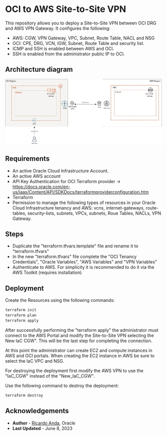 # OCI to AWS Site-to-Site VPN

This repository allows you to deploy a Site-to-Site VPN between OCI DRG and AWS VPN Gateway. 
It configures the following:

- AWS: CGW, VPN Gateway, VPC, Subnet, Route Table, NACL and NSG
- OCI: CPE, DRG, VCN, IGW, Subnet, Route Table and security list.
- ICMP and SSH is enabled between AWS and OCI.
- SSH is enabled from the administrator public IP to OCI. 

## Architecture diagram

![](./images/oci-aws-S2SVPN.png)

## Requirements

- An active Oracle Cloud Infrastructure Account.
- An active AWS account
- API Key Authentication for OCI Terraform provider -> https://docs.oracle.com/en-us/iaas/Content/API/SDKDocs/terraformproviderconfiguration.htm
- Terraform
- Permission to manage the following types of resources in your Oracle Cloud Infrastructure tenancy and AWS: vcns, internet-gateways, route-tables, security-lists, subnets, VPCs, subnets, Roue Tables, NACLs, VPN Gateway.

## Steps

- Duplicate the "terraform.tfvars.template" file and rename it to "terraform.tfvars"
- In the new "terraform.tfvars" file complete the "OCI Tenancy Credentials", "Oracle Variables", "AWS Variables" and "VPN Variables"
- Authenticate to AWS. For simplicity it is recommended to do it via the AWS Toolkit (requires installation)

## Deployment

Create the Resources using the following commands:

```bash
terraform init
terraform plan
terraform apply
```

After successfully performing the "terraform apply" the administrator must connect to the AWS Portal and modify the Site-to-Site VPN selecting the New IaC CGW".
This will be the last step for completing the connection.

At this point the administrator can create EC2 and compute instances in AWS and OCI portals. 
When creating the EC2 instance in AWS be sure to select the IaC VPC and NSG.

For destroying the deployment first modify the AWS VPN to use the "IaC_CGW" instead of the "New_IaC_CGW".

Use the following command to destroy the deployment:

```bash
terraform destroy
```
## Acknowledgements

* **Author** - [Ricardo Anda](https://www.linkedin.com/in/ricardoanda/), Oracle
* **Last Updated** - June 8, 2023
